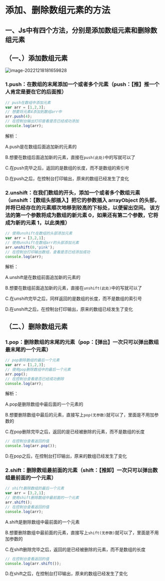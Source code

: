 # 添加、删除数组元素的方法

## 一、Js中有四个方法，分别是添加数组元素和删除数组元素



## （一、）添加数组元素

![image-20221218181659828](C:\Users\谭磊\AppData\Roaming\Typora\typora-user-images\image-20221218181659828.png)

### 1.push：在数组的末尾添加一个或者多个元素（push：【推】推一个人肯定是要在它的后面推）

```javascript
// push在数组中添加元素
var arr = [1,2,3];
// 想要将元素4添加到数组arr中
arr.push(4);
// 在控制台输出打印查看是否已经成功添加
console.log(arr);
```

解析：

A.push是在数组后面追加新的元素的

B.想要在数组后面追加新的元素，直接在`push(此处)`中的写就可以了

C.在push完毕之后，返回的是数组的长度，而不是数组的索引号

D.在push之后，在控制台打印输出，原来的数组已经发生了变化 

### 2.unshift：在我们数组的开头，添加一个或者多个数组元素（unshift：【数组头部插入】把它的参数插入 arrayObject 的头部，并将已经存在的元素顺次地移到较高的下标处，以便留出空间。 该方法的第一个参数将成为数组的新元素 0，如果还有第二个参数，它将成为新的元素 1，以此类推）

```javaScript
// 使用unshift在数组的头部添加元素
var arr = [3,2,1];
// 使用unshift在数组arr的头部添加元素
arr.unshift(0,'pink');
// 在控制台打印输出数组，查看是否已经添加成功
console.log(arr);
```

解析：

A.unshift是在数组前面追加新的元素的

B.想要在数组前面追加新的元素，直接在`unshift(此处)`中的写就可以了

C.在unshift完毕之后，同样返回的是数组的长度，而不是数组的索引号

D.在unshift之后，在控制台打印输出，原来的数组已经发生了变化 

## （二、）删除数组元素

### 1.pop：删除数组的末尾的元素（pop：【弹出】一次只可以弹出数组最末尾的一个元素）

```javaScript
// pop删除数组的最后一个元素
var arr = [1,2,3];
// 使用pop删除数组中的最后一个元素
arr.pop();
// 在控制台查看是否已经成功删除
console.log(arr);
```

解析：

A.pop是删除数组中最后面的一个元素的

B.想要删除数组中最后的元素，直接写上`pop(无参数)`就可以了，里面是不用加参数的

C.在pop删除完毕之后，返回的是已经被删除的元素，而不是数组的长度

```javaScript
// 在控制台查看返回的值
console.log(arr.pop());
```

D.在pop之后，在控制台打印输出，原来的数组已经发生了变化 

### 2.shift：删除数组最前面的元素（shift：【推卸】一次只可以弹出数组最前面的一个元素）

```javaScript
// shift删除数组的最后一个元素
var arr = [3,2,1];
// 使用shift删除数组中最前面的一个元素
arr.shift();
// 在控制台查看返回的值
console.log(arr);
```

A.shift是删除数组中最前面的一个元素

B.想要删除数组中最前面的元素，直接写上`shift(无参数)`就可以了，里面是不用加参数的

C.在shift删除完毕之后，返回的是已经被删除的元素，而不是数组的长度

```javaScript
// 在控制台查看返回的值
console.log(arr.shift());
```

D.在shift之后，在控制台打印输出，原来的数组已经发生了变化 